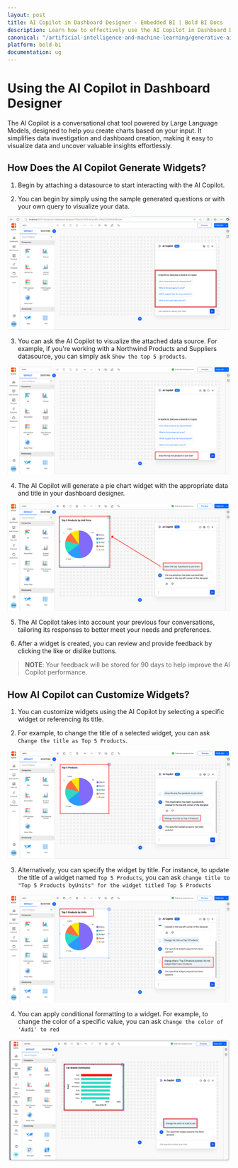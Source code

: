 ```yaml
---
layout: post
title: AI Copilot in Dashboard Designer - Embedded BI | Bold BI Docs
description: Learn how to effectively use the AI Copilot in Dashboard Designer, including various use cases that enhance your data visualization experience.
canonical: "/artificial-intelligence-and-machine-learning/generative-ai/ai-copilot/"
platform: bold-bi
documentation: ug
---
```


# Using the AI Copilot in Dashboard Designer

The AI Copilot is a conversational chat tool powered by Large Language Models, designed to help you create charts based on your input. It simplifies data investigation and dashboard creation, making it easy to visualize data and uncover valuable insights effortlessly.

## How Does the AI Copilot Generate Widgets?

1. Begin by attaching a datasource to start interacting with the AI Copilot.

2. You can begin by simply using the sample generated questions or with your own query to visualize your data.

![Relevant-Question](/static/assets/artificial-intelligence-and-machine-learning/images/generative-ai/relevant-questions-designer.png)


3. You can ask the AI Copilot to visualize the attached data source. For example, if you're working with a Northwind Products and Suppliers datasource, you can simply ask `Show the top 5 products`.

![AI-Copilot-Input-Query](/static/assets/artificial-intelligence-and-machine-learning/images/generative-ai/query-designer.png)

4. The AI Copilot will generate a pie chart widget with the appropriate data and title in your dashboard designer.

![AI-Copilot-Widget-Creation](/static/assets/artificial-intelligence-and-machine-learning/images/generative-ai/create-widget-designer.png)

5. The AI Copilot takes into account your previous four conversations, tailoring its responses to better meet your needs and preferences.

6. After a widget is created, you can review and provide feedback by clicking the like or dislike buttons.

>**NOTE**: Your feedback will be stored for 90 days to help improve the AI Copilot performance.

## How AI Copilot can Customize Widgets?

1. You can customize widgets using the AI Copilot by selecting a specific widget or referencing its title.

2. For example, to change the title of a selected widget, you can ask `Change the title as Top 5 Products`.

![AI-Copilot-Property-Update-Method1](/static/assets/artificial-intelligence-and-machine-learning/images/generative-ai/property-update-1.png)

3. Alternatively, you can specify the widget by title. For instance, to update the title of a widget named `Top 5 Products`, you can ask `change title to "Top 5 Products byUnits" for the widget titled Top 5 Products`

![AI-Copilot-Property-Update-Method2](/static/assets/artificial-intelligence-and-machine-learning/images/generative-ai/property-update-2.png)

4. You can apply conditional formatting to a widget. For example, to change the color of a specific value, you can ask `Change the color of 'Audi' to red`

![AI-Copilot-Property-Update-Method2](/static/assets/artificial-intelligence-and-machine-learning/images/generative-ai/property-update-3.png)
